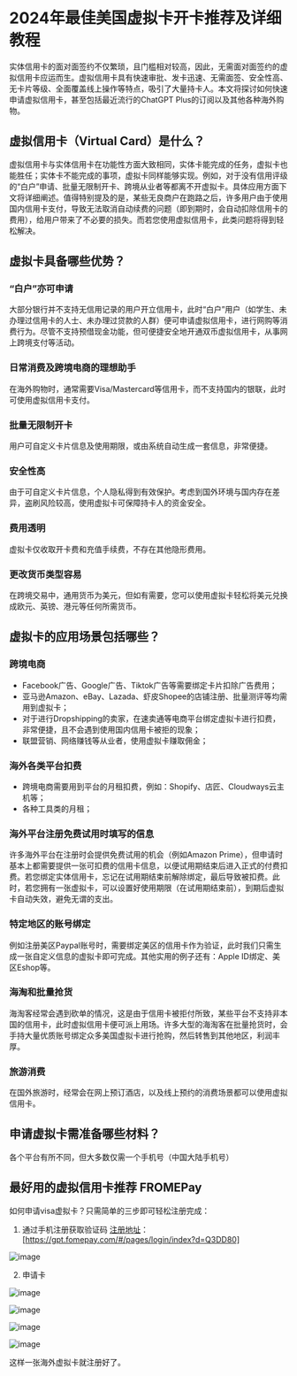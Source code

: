 # 2024年最佳美国虚拟卡开卡推荐及详细教程

实体信用卡的面对面签约不仅繁琐，且门槛相对较高，因此，无需面对面签约的虚拟信用卡应运而生。虚拟信用卡具有快速审批、发卡迅速、无需面签、安全性高、无卡片等级、全面覆盖线上操作等特点，吸引了大量持卡人。本文将探讨如何快速申请虚拟信用卡，甚至包括最近流行的ChatGPT Plus的订阅以及其他各种海外购物。

## 虚拟信用卡（Virtual Card）是什么？

虚拟信用卡与实体信用卡在功能性方面大致相同，实体卡能完成的任务，虚拟卡也能胜任；实体卡不能完成的事项，虚拟卡同样能够实现。例如，对于没有信用评级的“白户”申请、批量无限制开卡、跨境从业者等都离不开虚拟卡。具体应用方面下文将详细阐述。值得特别提及的是，某些无良商户在跑路之后，许多用户由于使用国内信用卡支付，导致无法取消自动续费的问题（即到期时，会自动扣除信用卡的费用），给用户带来了不必要的损失。而若您使用虚拟信用卡，此类问题将得到轻松解决。

## 虚拟卡具备哪些优势？

### “白户”亦可申请
大部分银行并不支持无信用记录的用户开立信用卡，此时“白户”用户（如学生、未办理过信用卡的人士、未办理过贷款的人群）便可申请虚拟信用卡，进行网购等消费行为。尽管不支持预借现金功能，但可便捷安全地开通双币虚拟信用卡，从事网上跨境支付等活动。

### 日常消费及跨境电商的理想助手
在海外购物时，通常需要Visa/Mastercard等信用卡，而不支持国内的银联，此时可使用虚拟信用卡支付。

### 批量无限制开卡
用户可自定义卡片信息及使用期限，或由系统自动生成一套信息，非常便捷。

### 安全性高
由于可自定义卡片信息，个人隐私得到有效保护。考虑到国外环境与国内存在差异，盗刷风险较高，使用虚拟卡可保障持卡人的资金安全。

### 费用透明
虚拟卡仅收取开卡费和充值手续费，不存在其他隐形费用。

### 更改货币类型容易
在跨境交易中，通用货币为美元，但如有需要，您可以使用虚拟卡轻松将美元兑换成欧元、英镑、港元等任何所需货币。

## 虚拟卡的应用场景包括哪些？

### 跨境电商
- Facebook广告、Google广告、Tiktok广告等需要绑定卡片扣除广告费用；
- 亚马逊Amazon、eBay、Lazada、虾皮Shopee的店铺注册、批量测评等均需用到虚拟卡；
- 对于进行Dropshipping的卖家，在速卖通等电商平台绑定虚拟卡进行扣费，非常便捷，且不会遇到使用国内信用卡被拒的现象；
- 联盟营销、网络赚钱等从业者，使用虚拟卡赚取佣金；

### 海外各类平台扣费
- 跨境电商需要用到平台的月租扣费，例如：Shopify、店匠、Cloudways云主机等；
- 各种工具类的月租；

### 海外平台注册免费试用时填写的信息
许多海外平台在注册时会提供免费试用的机会（例如Amazon Prime），但申请时基本上都需要提供一张可扣费的信用卡信息，以便试用期结束后进入正式的付费扣费。若您绑定实体信用卡，忘记在试用期结束前解除绑定，最后导致被扣费。此时，若您拥有一张虚拟卡，可以设置好使用期限（在试用期结束前），到期后虚拟卡自动失效，避免无谓的支出。

### 特定地区的账号绑定
例如注册美区Paypal账号时，需要绑定美区的信用卡作为验证，此时我们只需生成一张自定义信息的虚拟卡即可完成。其他实用的例子还有：Apple ID绑定、美区Eshop等。

### 海淘和批量抢货
海淘客经常会遇到砍单的情况，这是由于信用卡被拒付所致，某些平台不支持非本国的信用卡，此时虚拟信用卡便可派上用场。许多大型的海淘客在批量抢货时，会手持大量优质账号绑定众多美国虚拟卡进行抢购，然后转售到其他地区，利润丰厚。

### 旅游消费
在国外旅游时，经常会在网上预订酒店，以及线上预约的消费场景都可以使用虚拟信用卡。

## 申请虚拟卡需准备哪些材料？

各个平台有所不同，但大多数仅需一个手机号（中国大陆手机号）

## 最好用的虚拟信用卡推荐 FROMEPay

如何申请visa虚拟卡？只需简单的三步即可轻松注册完成：
1. 通过手机注册获取验证码 [注册地址](https://www.fomepay.com/)：[https://gpt.fomepay.com/#/pages/login/index?d=Q3DD80]
   
![image](https://github.com/wclaud161/XuniCard/assets/169964926/cc19b463-73ed-4708-ac9a-e56e1032e1b5)



2. 申请卡

![image](https://github.com/wclaud161/XuniCard/assets/169964926/8e486fd9-937e-4b04-8309-e85227c1fb91)

![image](https://github.com/wclaud161/XuniCard/assets/169964926/d57a7de7-abce-4d75-a0a3-be72e4cdf55a)

![image](https://github.com/wclaud161/XuniCard/assets/169964926/0e834022-5c0a-45ad-a7c5-6ab09df3365a)

![image](https://github.com/wclaud161/XuniCard/assets/169964926/279da62b-f299-4c78-8115-307f9a019ccb)


这样一张海外虚拟卡就注册好了。


